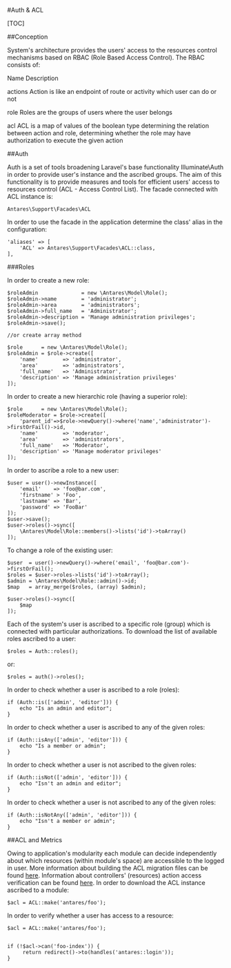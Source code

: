 #Auth & ACL  

[TOC]

##Conception  

System's architecture provides the users' access to the resources control mechanisms based on RBAC (Role Based Access Control). The RBAC consists of:

Name Description

actions Action is like an endpoint of route or activity which user can do or not

role Roles are the groups of users where the user belongs

acl ACL is a map of values of the boolean type determining the relation between action and role, determining whether the role may have authorization to execute the given action

##Auth  

Auth is a set of tools broadening Laravel's base functionality Illuminate\Auth in order to provide user's instance and the ascribed groups. The aim of this functionality is to provide measures and tools for efficient users' access to resources control (ACL -  Access Control List). The facade connected with ACL instance is:

<pre><code>Antares\Support\Facades\ACL</code></pre>

In order to use the facade in the application determine the class' alias in the configuration:

<pre><code>'aliases' => [
    'ACL' => Antares\Support\Facades\ACL::class,
],</code></pre>

###Roles  

In order to create a new role:

<pre><code>$roleAdmin              = new \Antares\Model\Role();
$roleAdmin->name        = 'administrator';
$roleAdmin->area        = 'administrators';
$roleAdmin->full_name   = 'Administrator';
$roleAdmin->description = 'Manage administration privileges';
$roleAdmin->save();
 
//or create array method
 
$role      = new \Antares\Model\Role();
$roleAdmin = $role->create([
    'name'        => 'administrator',
    'area'        => 'administrators',
    'full_name'   => 'Administrator',
    'description' => 'Manage administration privileges'
]);</code></pre>

In order to create a new hierarchic role (having a superior role):

<pre><code>$role      = new \Antares\Model\Role();
$roleModerator = $role->create([
    'parent_id'=>$role->newQuery()->where('name','administrator')->firstOrFail()->id,
    'name'        => 'moderator',
    'area'        => 'administrators',
    'full_name'   => 'Moderator',
    'description' => 'Manage moderator privileges'
]);</code></pre>

In order to ascribe a role to a new user:

<pre><code>$user = user()->newInstance([
    'email'    => 'foo@bar.com',
    'firstname' > 'Foo',
    'lastname' => 'Bar',
    'password' => 'FooBar'
]);
$user->save();
$user->roles()->sync([
    \Antares\Model\Role::members()->lists('id')->toArray()
]);</code></pre>

To change a role of the existing user:

<pre><code>$user  = user()->newQuery()->where('email', 'foo@bar.com')->firstOrFail();
$roles = $user->roles->lists('id')->toArray();
$admin = \Antares\Model\Role::admin()->id;
$map   = array_merge($roles, (array) $admin);
 
$user->roles()->sync([
    $map
]);</code></pre>

Each of the system's user is ascribed to a specific role (group) which is connected with particular authorizations.
To download the list of available roles ascribed to a user:

<pre><code>$roles = Auth::roles();</code></pre>

or:

<pre><code>$roles = auth()->roles();</code></pre>

In order to check whether a user is ascribed to a role (roles):

<pre><code>if (Auth::is(['admin', 'editor'])) {
    echo "Is an admin and editor";
}</code></pre>

In order to check whether a user is ascribed to any of the given roles:

<pre><code>if (Auth::isAny(['admin', 'editor'])) {
    echo "Is a member or admin";
}</code></pre>

In order to check whether a user is not ascribed to the given roles:

<pre><code>if (Auth::isNot(['admin', 'editor'])) {
    echo "Isn't an admin and editor";
}</code></pre>

In order to check whether a user is not ascribed to any of the given roles:

<pre><code>if (Auth::isNotAny(['admin', 'editor'])) {
    echo "Isn't a member or admin";
}</code></pre>

##ACL and Metrics  

Owing to application's modularity each module can decide independently about which resources (within module's space) are accessible to the logged in user. More information about building the ACL migration files can be found [here](https://inbssoftware.atlassian.net/wiki/display/AS/Migrations). Information about controllers' (resources) action access verification can be found [here](https://inbssoftware.atlassian.net/wiki/display/AS/ACL).
In order to download the ACL instance ascribed to a module:

<pre><code>$acl = ACL::make('antares/foo');</code></pre>

In order to verify whether a user has access to a resource:

<pre><code>$acl = ACL::make('antares/foo');
 
 
if (!$acl->can('foo-index')) {
     return redirect()->to(handles('antares::login'));
}</code></pre>

